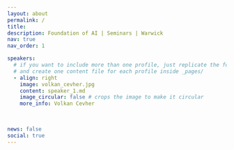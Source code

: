 ```yaml
---
layout: about
permalink: /
title: 
description: Foundation of AI | Seminars | Warwick
nav: true
nav_order: 1

speakers:
  # if you want to include more than one profile, just replicate the following block
  # and create one content file for each profile inside _pages/
  - align: right
    image: volkan_cevher.jpg
    content: speaker_1.md
    image_circular: false # crops the image to make it circular
    more_info: Volkan Cevher
    
 

news: false
social: true
---
```



